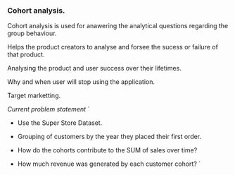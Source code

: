 ### Cohort analysis.

Cohort analysis is used for anawering the analytical questions regarding the group behaviour.

Helps the product creators to analyse and forsee the sucess or failure of that product.

Analysing the product and user success over their lifetimes.

Why and when user will stop using the application.

Target marketting.

*Current problem statement*
`
- Use the Super Store Dataset.
- Grouping of customers by the year they placed their first order.

- How do the cohorts contribute to the SUM of sales over time?
- How much revenue was generated by each customer cohort?
`